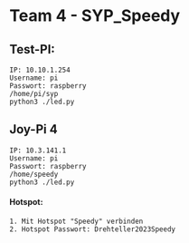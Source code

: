 # Team 4 - SYP_Speedy

## Test-PI:
    IP: 10.10.1.254
    Username: pi
    Passwort: raspberry
    /home/pi/syp
    python3 ./led.py
  
## Joy-Pi 4
    IP: 10.3.141.1
    Username: pi
    Passwort: raspberry
    /home/speedy
    python3 ./led.py
    
#### Hotspot:
    1. Mit Hotspot "Speedy" verbinden
    2. Hotspot Passwort: Drehteller2023Speedy

